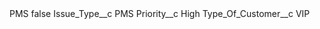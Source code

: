 <?xml version="1.0" encoding="UTF-8"?>
<CustomMetadata xmlns="http://soap.sforce.com/2006/04/metadata" xmlns:xsi="http://www.w3.org/2001/XMLSchema-instance" xmlns:xsd="http://www.w3.org/2001/XMLSchema">
    <label>PMS</label>
    <protected>false</protected>
    <values>
        <field>Issue_Type__c</field>
        <value xsi:type="xsd:string">PMS</value>
    </values>
    <values>
        <field>Priority__c</field>
        <value xsi:type="xsd:string">High</value>
    </values>
    <values>
        <field>Type_Of_Customer__c</field>
        <value xsi:type="xsd:string">VIP</value>
    </values>
</CustomMetadata>
